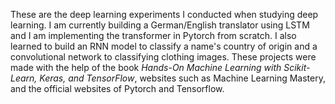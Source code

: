 These are the deep learning experiments I conducted when studying deep learning. I am currently building a German/English translator using LSTM and I am implementing the transformer in Pytorch from scratch. I also learned to build an RNN model to classify a name's country of origin and a convolutional network to classifying clothing images. These projects were made with the help of the book *Hands-On Machine Learning with Scikit-Learn, Keras, and TensorFlow*, websites such as Machine Learning Mastery, and the official websites of Pytorch and Tensorflow.
